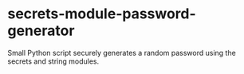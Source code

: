 # secrets-module-password-generator
Small Python script securely generates a random password using the secrets and string modules.
